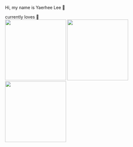<!-- [![Hits](https://hits.seeyoufarm.com/api/count/incr/badge.svg?url=https%3A%2F%2Fgithub.com%2FYaerhee%2Fyaerhee&count_bg=%23C3A2D5&title_bg=%23945D9C&icon=&icon_color=%23E7E7E7&title=Yaerhee%27s+visitors&edge_flat=false)](https://hits.seeyoufarm.com) -->

Hi, my name is Yaerhee Lee :wave:  
  
currently loves :sparkling_heart:   
[<img src="https://i1.sndcdn.com/artworks-8ml6I4GJKyZf-0-t500x500.jpg" width="200" height="200" />](https://youtu.be/3DTR0aGf92I)
[<img src="https://geo-media.beatport.com/image_size/1400x1400/f7e4ac2b-a33f-4ba0-b55b-e9b1afbf67b1.jpg" width="200" height="200" />](https://youtu.be/eBaQJQOz7hY)
[<img src="https://sportshub.cbsistatic.com/i/2022/07/14/9d79a9cf-6139-4982-9ed5-3f64082a4941/everything-goes-on-album-art.jpg?auto=webp&width=3000&height=1995&crop=1.504:1,smart" width="200" height="200" />](https://youtu.be/izHyKdrSKvo)  
